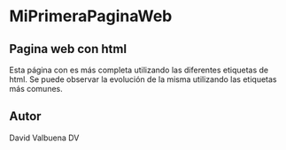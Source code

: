 # MiPrimeraPaginaWeb

Pagina web con html
--------------------

Esta página con es más completa utilizando las diferentes etiquetas de html. Se puede observar la evolución de la misma utilizando las etiquetas más comunes.

Autor
------
David Valbuena DV
